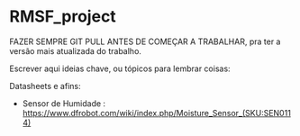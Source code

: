 # RMSF_project
FAZER SEMPRE GIT PULL ANTES DE COMEÇAR A TRABALHAR, pra ter a versão mais atualizada do trabalho.

Escrever aqui ideias chave, ou tópicos para lembrar coisas:


Datasheets e afins:
- Sensor de Humidade : https://www.dfrobot.com/wiki/index.php/Moisture_Sensor_(SKU:SEN0114)
